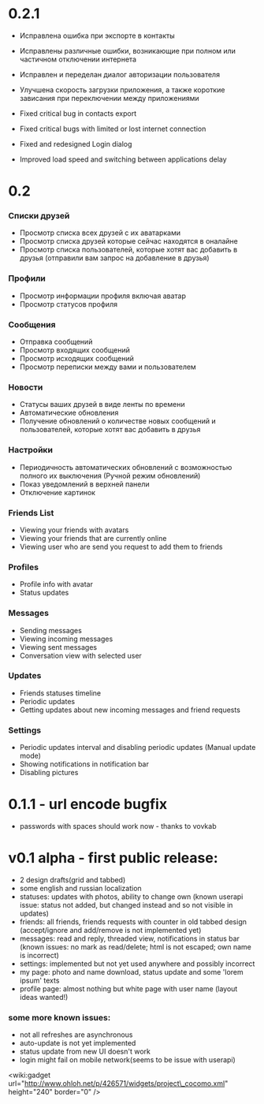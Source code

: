 # 0.2.1 #
  * Исправлена ошибка при экспорте в контакты
  * Исправлены различные ошибки, возникающие при полном или частичном  отключении интернета
  * Исправлен и переделан диалог авторизации пользователя
  * Улучшена скорость загрузки приложения, а также короткие зависания при переключении между приложениями

  * Fixed critical bug in contacts export
  * Fixed critical bugs with limited or lost internet connection
  * Fixed and redesigned Login dialog
  * Improved load speed and switching between applications delay

# 0.2 #
### Списки друзей ###
  * Просмотр списка всех друзей с их аватарками
  * Просмотр списка друзей которые сейчас находятся в оналайне
  * Просмотр списка пользователей, которые хотят вас добавить в друзья (отправили вам запрос на добавление в друзья)
### Профили ###
  * Просмотр информации профиля включая аватар
  * Просмотр статусов профиля
### Сообщения ###
  * Отправка сообщений
  * Просмотр входящих сообщений
  * Просмотр исходящих сообщений
  * Просмотр переписки между вами и пользователем
### Новости ###
  * Статусы ваших друзей в виде ленты по времени
  * Автоматические обновления
  * Получение обновлений о количестве новых сообщений и пользователей, которые хотят вас добавить в друзья
### Настройки ###
  * Периодичность автоматических обновлений с возможностью полного их выключения (Ручной режим обновлений)
  * Показ уведомлений в верхней панели
  * Отключение картинок

### Friends List ###
  * Viewing your friends with avatars
  * Viewing your friends that are currently online
  * Viewing user who are send you request to add them to friends
### Profiles ###
  * Profile info with avatar
  * Status updates
### Messages ###
  * Sending messages
  * Viewing incoming messages
  * Viewing sent messages
  * Conversation view with selected user
### Updates ###
  * Friends statuses timeline
  * Periodic updates
  * Getting updates about new incoming messages and friend requests
### Settings ###
  * Periodic updates interval and disabling periodic updates (Manual update mode)
  * Showing notifications in notification bar
  * Disabling pictures

# 0.1.1 - url encode bugfix #
  * passwords with spaces should work now - thanks to vovkab

# v0.1 alpha - first public release: #
  * 2 design drafts(grid and tabbed)
  * some english and russian localization
  * statuses: updates with photos, ability to change own (known userapi issue: status not added, but changed instead and so not visible in updates)
  * friends: all friends, friends requests with counter in old tabbed design (accept/ignore and add/remove is not implemented yet)
  * messages: read and reply, threaded view, notifications in status bar (known issues: no mark as read/delete; html is not escaped; own name is incorrect)
  * settings: implemented but not yet used anywhere and possibly incorrect
  * my page: photo and name download, status update and some 'lorem ipsum' texts
  * profile page: almost nothing but white page with user name (layout ideas wanted!)

### some more known issues: ###
  * not all refreshes are asynchronous
  * auto-update is not yet implemented
  * status update from new UI doesn't work
  * login might fail on mobile network(seems to be issue with userapi)

&lt;wiki:gadget url="http://www.ohloh.net/p/426571/widgets/project\_cocomo.xml" height="240"  border="0" /&gt;
